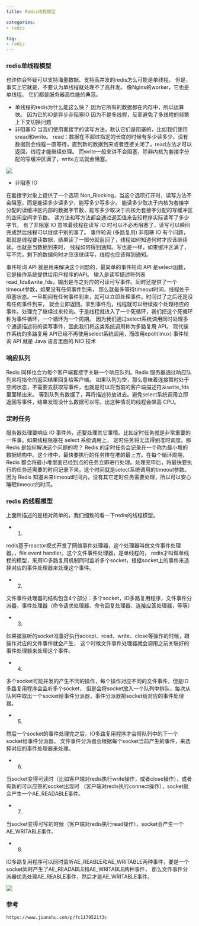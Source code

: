 ```yaml
---
title: Redis线程模型

categories:
- redis

tag:
- redis
---
```



### redis单线程模型

也许你会怀疑可以支持海量数据、支持高并发的redis怎么可能是单线程。
但是，事实上它就是，不要认为单线程就处理不了高并发。
像Nginx的worker，它也是单线程。
它们都是服务器高性能的典范。

* 单线程的redis为什么能这么快？
    因为它所有的数据都在内存中，所以运算快。
    因为它的IO是异步非阻塞IO
    因为不是多线程，反而避免了多线程的频繁上下文切换问题
* 非阻塞IO
    当我们使用套接字的读写方法，默认它们是阻塞的，比如我们使用sread和write。
    read：数据在不超过指定的长度的时候有多少读多少，没有数据则会线程一直等待，直到新的数据到来或者连接关闭了，read方法才可以返回，线程才能继续处理。
    而write一般来讲不会阻塞，除非内核为套接字分配的写缓冲区满了，write方法就会阻塞。

![](https://upload-images.jianshu.io/upload_images/7856459-5a85113087c5e11b.png?imageMogr2/auto-orient/strip%7CimageView2/2/w/1000/format/webp)

* 非阻塞 IO 

在套接字对象上提供了一个选项 Non_Blocking，当这个选项打开时，读写方法不会阻塞，而是能读多少读多少，能写多少写多少。
能读多少取决于内核为套接字分配的读缓冲区内部的数据字节数，能写多少取决于内核为套接字分配的写缓冲区的空闲空间字节数。
读方法和写方法都会通过返回值来告知程序实际读写了多少字节。
有了非阻塞 IO 意味着线程在读写 IO 时可以不必再阻塞了，读写可以瞬间完成然后线程可以继续干别的事了。
事件轮询 (多路复用)
非阻塞 IO 有个问题，那就是线程要读数据，结果读了一部分就返回了，线程如何知道何时才应该继续读。也就是当数据到来时，
线程如何得到通知。写也是一样，如果缓冲区满了，写不完，剩下的数据何时才应该继续写，线程也应该得到通知。

事件轮询 API 就是用来解决这个问题的，最简单的事件轮询 API 是select函数，它是操作系统提供给用户程序的API。
输入是读写描述符列表read_fds&write_fds，输出是与之对应的可读可写事件。同时还提供了一个timeout参数，如果没有任何事件到来，
那么就最多等待timeout时间，线程处于阻塞状态。一旦期间有任何事件到来，就可以立即处理事件。时间过了之后还是没有任何事件到来，
就会立即返回。拿到事件后，线程就可以继续挨个处理相应的事件。处理完了继续过来轮询。于是线程就进入了一个死循环，我们把这个死循环称为事件循环，一个循环为一个周期。
因为我们通过select系统调用同时处理多个通道描述符的读写事件，因此我们将这类系统调用称为多路复用 API。
现代操作系统的多路复用 API已经不再使用select系统调用，而改用epoll(linux)
事件轮询 API 就是 Java 语言里面的 NIO 技术

### 响应队列

Redis 同样也会为每个客户端套接字关联一个响应队列。Redis 服务器通过响应队列来将指令的返回结果回复给客户端。
如果队列为空，那么意味着连接暂时处于空闲状态，不需要去获取写事件，也就是可以将当前的客户端描述符从write_fds里面移出来。
等到队列有数据了，再将描述符放进去。避免select系统调用立即返回写事件，结果发现没什么数据可以写。出这种情况的线程会飙高 CPU。

### 定时任务

服务器处理要响应 IO 事件外，还要处理其它事情。比如定时任务就是非常重要的一件事。如果线程阻塞在 select 系统调用上，
定时任务将无法得到准时调度。那 Redis 是如何解决这个问题的呢？
Redis 的定时任务会记录在一个称为最小堆的数据结构中。这个堆中，最快要执行的任务排在堆的最上方。在每个循环周期，
Redis 都会将最小堆里面已经到点的任务立即进行处理。处理完毕后，将最快要执行的任务还需要的时间记录下来，这个时间就是select系统调用的timeout参数。因为 Redis 知道未来timeout时间内，没有其它定时任务需要处理，所以可以安心睡眠timeout的时间。

### redis 的线程模型

上面所描述的是相对简单的，我们细致的看一下redis的线程模型。
* 1.
redis基于reactor模式开发了网络事件处理器，这个处理器叫做文件事件处理器，，file event handler。这个文件事件处理器，是单线程的，
redis才叫做单线程的模型，采用IO多路复用机制同时监听多个socket，根据socket上的事件来选择对应的事件处理器来处理这个事件。

* 2.
文件事件处理器的结构包含4个部分：多个socket，IO多路复用程序，文件事件分派器，事件处理器（命令请求处理器、命令回复处理器、连接应答处理器，等等）

* 3.
如果被监听的socket准备好执行accept、read、write、close等操作的时候，跟操作对应的文件事件就会产生，
这个时候文件事件处理器就会调用之前关联好的事件处理器来处理这个事件。

* 4.
多个socket可能并发的产生不同的操作，每个操作对应不同的文件事件，但是IO多路复用程序会监听多个socket，
但是会将socket放入一个队列中排队，每次从队列中取出一个socket给事件分派器，事件分派器把socket给对应的事件处理器。

* 5.
然后一个socket的事件处理完之后，IO多路复用程序才会将队列中的下一个socket给事件分派器。
文件事件分派器会根据每个socket当前产生的事件，来选择对应的事件处理器来处理。

* 6.
当socket变得可读时（比如客户端对redis执行write操作，或者close操作），或者有新的可以应答的sccket出现时
（客户端对redis执行connect操作），socket就会产生一个AE_READABLE事件。

* 7.
当socket变得可写的时候（客户端对redis执行read操作），socket会产生一个AE_WRITABLE事件。

* 8.
IO多路复用程序可以同时监听AE_REABLE和AE_WRITABLE两种事件，要是一个socket同时产生了AE_READABLE和AE_WRITABLE两种事件，
那么文件事件分派器优先处理AE_REABLE事件，然后才是AE_WRITABLE事件。

![](https://upload-images.jianshu.io/upload_images/7856459-6601e1aa56d35180.png?imageMogr2/auto-orient/strip%7CimageView2/2/w/1000/format/webp)

### 参考

    https://www.jianshu.com/p/fc1179521f3c
